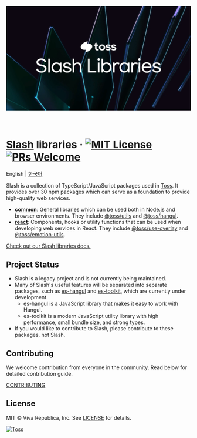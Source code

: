 <div align="center">
  <a href="https://slash.page" title="Slash - A collection of TypeScript/JavaScript packages to build high-quality web services.">
    <img src="https://raw.githubusercontent.com/toss/slash/main/docs/static/banner.png" alt="Slash Logo - A collection of TypeScript/JavaScript packages to build high-quality web services." />
  </a>
</div>

<br/>
<br/>

# [Slash](https://slash.page) libraries &middot; [![MIT License](https://img.shields.io/badge/license-MIT-blue.svg)](https://github.com/toss/slash/blob/main/LICENSE) [![PRs Welcome](https://img.shields.io/badge/PRs-welcome-brightgreen.svg)](https://github.com/toss/slash/blob/main/.github/CONTRIBUTING.md)

English | [한국어](./README-ko_kr.md)

Slash is a collection of TypeScript/JavaScript packages used in [Toss](https://toss.im). It provides over 30 npm packages which can serve as a foundation to provide high-quality web services.

- [**common**](https://github.com/toss/slash/blob/main/packages/common): General libraries which can be used both in Node.js and browser environments. They include [@toss/utils](https://github.com/toss/slash/blob/main/packages/common/utils) and [@toss/hangul](https://github.com/toss/slash/blob/main/packages/common/hangul).
- [**react**](https://github.com/toss/slash/blob/main/packages/react): Components, hooks or utility functions that can be used when developing web services in React. They include [@toss/use-overlay](https://github.com/toss/slash/blob/main/packages/react/use-overlay) and [@toss/emotion-utils](https://github.com/toss/slash/blob/main/packages/react/emotion-utils).

[Check out our Slash libraries docs.](https://slash.page)

## Project Status

- Slash is a legacy project and is not currently being maintained.
- Many of Slash's useful features will be separated into separate packages, such as [es-hangul](https://github.com/toss/es-hangul) and [es-toolkit](https://github.com/toss/es-toolkit), which are currently under development.
  - es-hangul is a JavaScript library that makes it easy to work with Hangul.
  - es-toolkit is a modern JavaScript utility library with high performance, small bundle size, and strong types.
- If you would like to contribute to Slash, please contribute to these packages, not Slash.

## Contributing

We welcome contribution from everyone in the community. Read below for detailed contribution guide.

[CONTRIBUTING](./.github/CONTRIBUTING.md)

## License

MIT © Viva Republica, Inc. See [LICENSE](./LICENSE) for details.

<a title="Toss" href="https://toss.im">
  <picture>
    <source media="(prefers-color-scheme: dark)" srcset="https://static.toss.im/logos/png/4x/logo-toss-reverse.png">
    <img alt="Toss" src="https://static.toss.im/logos/png/4x/logo-toss.png" width="100">
  </picture>
</a>
